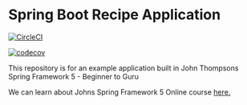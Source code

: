 # Spring Boot Recipe Application

[![CircleCI](https://circleci.com/gh/Mesqualito/spring5-recipe-app.svg?style=svg)](https://circleci.com/gh/Mesqualito/spring5-recipe-app)

[![codecov](https://codecov.io/gh/Mesqualito/spring5-mysql-recipe-app/branch/master/graph/badge.svg)](https://codecov.io/gh/Mesqualito/spring5-mysql-recipe-app)

This repository is for an example application built in John Thompsons Spring Framework 5 - Beginner to Guru

We can learn about Johns Spring Framework 5 Online course [here.](http://courses.springframework.guru/p/spring-framework-5-begginer-to-guru/?product_id=363173)
